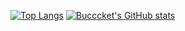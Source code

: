 [![Top Langs](https://github-readme-stats.vercel.app/api/top-langs/?username=bucccket&theme=dracula)](https://github.com/anuraghazra/github-readme-stats)
[![Bucccket's GitHub stats](https://github-readme-stats.vercel.app/api?username=bucccket&theme=dracula)](https://github.com/anuraghazra/github-readme-stats)
